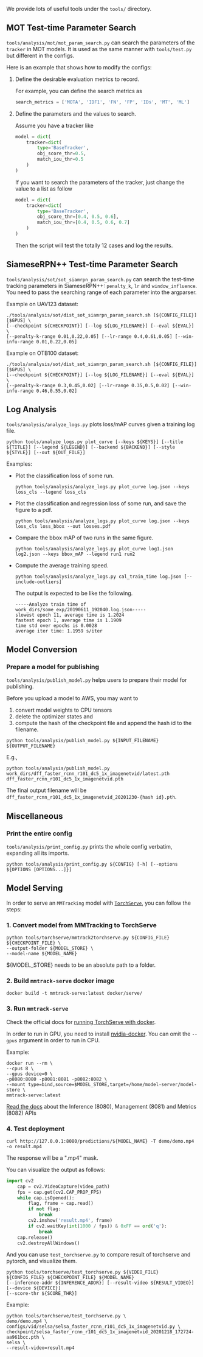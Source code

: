 We provide lots of useful tools under the `tools/` directory.

## MOT Test-time Parameter Search

`tools/analysis/mot/mot_param_search.py` can search the parameters of the `tracker` in MOT models.
It is used as the same manner with `tools/test.py` but different in the configs.

Here is an example that shows how to modify the configs:

1. Define the desirable evaluation metrics to record.

    For example, you can define the search metrics as

    ```python
    search_metrics = ['MOTA', 'IDF1', 'FN', 'FP', 'IDs', 'MT', 'ML']
    ```

2. Define the parameters and the values to search.

    Assume you have a tracker like

    ```python
    model = dict(
        tracker=dict(
            type='BaseTracker',
            obj_score_thr=0.5,
            match_iou_thr=0.5
        )
    )
    ```

    If you want to search the parameters of the tracker, just change the value to a list as follow

    ```python
    model = dict(
        tracker=dict(
            type='BaseTracker',
            obj_score_thr=[0.4, 0.5, 0.6],
            match_iou_thr=[0.4, 0.5, 0.6, 0.7]
        )
    )
    ```

    Then the script will test the totally 12 cases and log the results.

## SiameseRPN++ Test-time Parameter Search

`tools/analysis/sot/sot_siamrpn_param_search.py` can search the test-time tracking parameters in SiameseRPN++: `penalty_k`, `lr` and `window_influence`. You need to pass the searching range of each parameter into the argparser.

Example on UAV123 dataset:

```shell
./tools/analysis/sot/dist_sot_siamrpn_param_search.sh [${CONFIG_FILE}] [$GPUS] \
[--checkpoint ${CHECKPOINT}] [--log ${LOG_FILENAME}] [--eval ${EVAL}] \
[--penalty-k-range 0.01,0.22,0.05] [--lr-range 0.4,0.61,0.05] [--win-infu-range 0.01,0.22,0.05]
```

Example on OTB100 dataset:

```shell
./tools/analysis/sot/dist_sot_siamrpn_param_search.sh [${CONFIG_FILE}] [$GPUS] \
[--checkpoint ${CHECKPOINT}] [--log ${LOG_FILENAME}] [--eval ${EVAL}] \
[--penalty-k-range 0.3,0.45,0.02] [--lr-range 0.35,0.5,0.02] [--win-infu-range 0.46,0.55,0.02]
```

## Log Analysis

`tools/analysis/analyze_logs.py` plots loss/mAP curves given a training log file.

 ```shell
python tools/analyze_logs.py plot_curve [--keys ${KEYS}] [--title ${TITLE}] [--legend ${LEGEND}] [--backend ${BACKEND}] [--style ${STYLE}] [--out ${OUT_FILE}]
```

Examples:

- Plot the classification loss of some run.

    ```shell
    python tools/analysis/analyze_logs.py plot_curve log.json --keys loss_cls --legend loss_cls
    ```

- Plot the classification and regression loss of some run, and save the figure to a pdf.

    ```shell
    python tools/analysis/analyze_logs.py plot_curve log.json --keys loss_cls loss_bbox --out losses.pdf
    ```

- Compare the bbox mAP of two runs in the same figure.

    ```shell
    python tools/analysis/analyze_logs.py plot_curve log1.json log2.json --keys bbox_mAP --legend run1 run2
    ```

- Compute the average training speed.

    ```shell
    python tools/analysis/analyze_logs.py cal_train_time log.json [--include-outliers]
    ```

    The output is expected to be like the following.

    ```text
    -----Analyze train time of work_dirs/some_exp/20190611_192040.log.json-----
    slowest epoch 11, average time is 1.2024
    fastest epoch 1, average time is 1.1909
    time std over epochs is 0.0028
    average iter time: 1.1959 s/iter
    ```

## Model Conversion

### Prepare a model for publishing

`tools/analysis/publish_model.py` helps users to prepare their model for publishing.

Before you upload a model to AWS, you may want to

1. convert model weights to CPU tensors
2. delete the optimizer states and
3. compute the hash of the checkpoint file and append the hash id to the filename.

```shell
python tools/analysis/publish_model.py ${INPUT_FILENAME} ${OUTPUT_FILENAME}
```

E.g.,

```shell
python tools/analysis/publish_model.py work_dirs/dff_faster_rcnn_r101_dc5_1x_imagenetvid/latest.pth dff_faster_rcnn_r101_dc5_1x_imagenetvid.pth
```

The final output filename will be `dff_faster_rcnn_r101_dc5_1x_imagenetvid_20201230-{hash id}.pth`.

## Miscellaneous

### Print the entire config

`tools/analysis/print_config.py` prints the whole config verbatim, expanding all its imports.

```shell
python tools/analysis/print_config.py ${CONFIG} [-h] [--options ${OPTIONS [OPTIONS...]}]
```

## Model Serving

In order to serve an `MMTracking` model with [`TorchServe`](https://pytorch.org/serve/), you can follow the steps:

### 1. Convert model from MMTracking to TorchServe

```shell
python tools/torchserve/mmtrack2torchserve.py ${CONFIG_FILE} ${CHECKPOINT_FILE} \
--output-folder ${MODEL_STORE} \
--model-name ${MODEL_NAME}
```

${MODEL_STORE} needs to be an absolute path to a folder.

### 2. Build `mmtrack-serve` docker image

```shell
docker build -t mmtrack-serve:latest docker/serve/
```

### 3. Run `mmtrack-serve`

Check the official docs for [running TorchServe with docker](https://github.com/pytorch/serve/blob/master/docker/README.md#running-torchserve-in-a-production-docker-environment).

In order to run in GPU, you need to install [nvidia-docker](https://docs.nvidia.com/datacenter/cloud-native/container-toolkit/install-guide.html). You can omit the `--gpus` argument in order to run in CPU.

Example:

```shell
docker run --rm \
--cpus 8 \
--gpus device=0 \
-p8080:8080 -p8081:8081 -p8082:8082 \
--mount type=bind,source=$MODEL_STORE,target=/home/model-server/model-store \
mmtrack-serve:latest
```

[Read the docs](https://github.com/pytorch/serve/blob/072f5d088cce9bb64b2a18af065886c9b01b317b/docs/rest_api.md) about the Inference (8080), Management (8081) and Metrics (8082) APIs

### 4. Test deployment

```shell
curl http://127.0.0.1:8080/predictions/${MODEL_NAME} -T demo/demo.mp4 -o result.mp4
```

The response will be a ".mp4" mask.

You can visualize the output as follows:

```python
import cv2
    cap = cv2.VideoCapture(video_path)
    fps = cap.get(cv2.CAP_PROP_FPS)
    while cap.isOpened():
        flag, frame = cap.read()
        if not flag:
            break
        cv2.imshow('result.mp4', frame)
        if cv2.waitKey(int(1000 / fps)) & 0xFF == ord('q'):
            break
    cap.release()
    cv2.destroyAllWindows()
```

And you can use `test_torchserve.py` to compare result of torchserve and pytorch, and visualize them.

```shell
python tools/torchserve/test_torchserve.py ${VIDEO_FILE} ${CONFIG_FILE} ${CHECKPOINT_FILE} ${MODEL_NAME}
[--inference-addr ${INFERENCE_ADDR}] [--result-video ${RESULT_VIDEO}] [--device ${DEVICE}]
[--score-thr ${SCORE_THR}]
```

Example:

```shell
python tools/torchserve/test_torchserve.py \
demo/demo.mp4 \
configs/vid/selsa/selsa_faster_rcnn_r101_dc5_1x_imagenetvid.py \
checkpoint/selsa_faster_rcnn_r101_dc5_1x_imagenetvid_20201218_172724-aa961bcc.pth \
selsa \
--result-video=result.mp4
```

